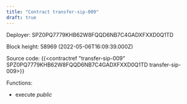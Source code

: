 ```yaml
---
title: "Contract transfer-sip-009"
draft: true
---
```

Deployer: SPZ0PQ7779KHB62W8FQQD6NB7C4GADXFXXD0Q1TD


 



Block height: 58969 (2022-05-06T16:09:39.000Z)

Source code: {{<contractref "transfer-sip-009" SPZ0PQ7779KHB62W8FQQD6NB7C4GADXFXXD0Q1TD transfer-sip-009>}}

Functions:

* execute _public_
